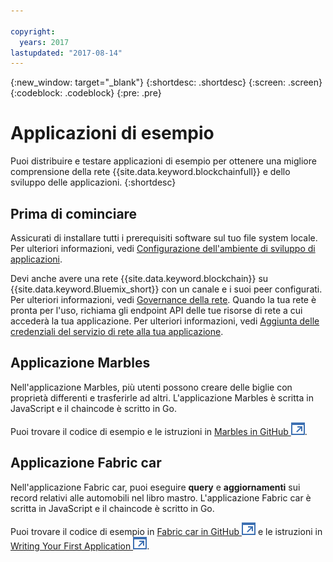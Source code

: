```yaml
---

copyright:
  years: 2017
lastupdated: "2017-08-14"
---
```


{:new_window: target="_blank"}
{:shortdesc: .shortdesc}
{:screen: .screen}
{:codeblock: .codeblock}
{:pre: .pre}

# Applicazioni di esempio

Puoi distribuire e testare applicazioni di esempio per ottenere una migliore comprensione della rete {{site.data.keyword.blockchainfull}} e dello sviluppo delle applicazioni.
{:shortdesc}

## Prima di cominciare

Assicurati di installare tutti i prerequisiti software sul tuo file system locale.  Per ulteriori informazioni, vedi [Configurazione dell'ambiente di sviluppo di applicazioni](/docs/services/blockchain/v10_application.html#setting-up-application-development-environment).

Devi anche avere una rete {{site.data.keyword.blockchain}} su {{site.data.keyword.Bluemix_short}} con un canale e i suoi peer configurati.  Per ulteriori informazioni, vedi [Governance della rete](/docs/services/blockchain/get_start.html).  Quando la tua rete è pronta per l'uso, richiama gli endpoint API delle tue risorse di rete a cui accederà la tua applicazione.  Per ulteriori informazioni, vedi [Aggiunta delle credenziali del servizio di rete alla tua applicazione](/docs/services/blockchain/v10_application.html#adding-network-service-credentials-to-your-application).


## Applicazione Marbles

Nell'applicazione Marbles, più utenti possono creare delle biglie con proprietà differenti e trasferirle ad altri.  L'applicazione Marbles è scritta in JavaScript e il chaincode è scritto in Go.

Puoi trovare il codice di esempio e le istruzioni in [Marbles in GitHub ![Icona link esterno](../images/external_link.svg "Icona link esterno")](https://github.com/IBM-Blockchain/marbles).


## Applicazione Fabric car

Nell'applicazione Fabric car, puoi eseguire **query** e **aggiornamenti** sui record relativi alle automobili nel libro mastro.  L'applicazione Fabric car è scritta in JavaScript e il chaincode è scritto in Go.

Puoi trovare il codice di esempio in [Fabric car in GitHub ![Icona link esterno](../images/external_link.svg "Icona link esterno")](https://github.com/hyperledger/fabric-samples/tree/release/fabcar) e le istruzioni in [Writing Your First Application ![Icona link esterno](../images/external_link.svg "Icona link esterno")](http://hyperledger-fabric.readthedocs.io/en/latest/write_first_app.html).

<!-- 
## High available application
-->
<!--
The high available application demonstrate how to enable the following features to ensure the high availability of a {{site.data.keyword.blockchain}} network.
1. Have 2 peers and have your application smart enough to talk to one and if it is getting errors or no response switch over to the other.
2. Same for orderers, 2 or 3 and have your application smart enough to fail over if needed.
OR put orderers/peers behind a load balancer.
-->
